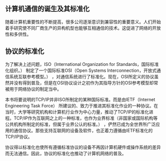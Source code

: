 ## 计算机通信的诞生及其标准化

随着计算机重要性的不断提高，很多公司逐渐意识到兼容性的重要意义。人们开始着手研究使不同厂商生产的异构机型也能够互相通信的技术。这促进了网络的开放性和多供性。

## 协议的标准化

为了解决上述问题，ISO（International Organization for Standards，国际标准化组织。） 制定了一个国际标准OSI（Open Systems Interconnection，开放式通信系统互联参考模型。） ，对通信系统进行了标准化。现在，OSI所定义的协议虽然并没有得到普及，但是在OSI协议设计之初作为其指导方针的OSI参考模型却常被用于网络协议的制定当中。

本书将要说明的TCP/IP并非ISO所制定的某种国际标准。而是由IETF（Internet Engineering Task Force） 所建议的、致力于推进其标准化作业的一种协议。在当时，大学等研究机构和计算机行业作为中心力量，推动了TCP/IP的标准化进程。TCP/IP作为互联网之上的一种标准，也作为业界标准（非国家或国际机构等公共机构所制定的标准，但属于业界公认的标准。） ，俨然已成为全世界所广泛应用的通信协议。那些支持互联网的设备及软件，也正着力遵循由IETF标准化的TCP/IP协议。

协议得以标准化也使所有遵循标准协议的设备不再因计算机硬件或操作系统的差异而无法通信。因此，协议的标准化也推动了计算机网络的普及。

